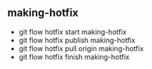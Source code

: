 ## making-hotfix
- git flow hotfix start making-hotfix
- git flow hotfix publish making-hotfix
- git flow hotfix pull origin making-hotfix
- git flow hotfix finish making-hotfix